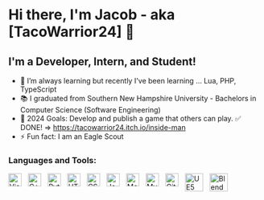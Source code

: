 # Hi there, I'm Jacob - aka [TacoWarrior24] 👋 

## I'm a Developer, Intern, and Student!

- 🌱 I’m always learning but recently I've been learning ... Lua, PHP, TypeScript
- 📚 I graduated from Southern New Hampshire University - Bachelors in Computer Science (Software Engineering)
- 🥅 2024 Goals: Develop and publish a game that others can play. ✅ DONE! => https://tacowarrior24.itch.io/inside-man
- ⚡ Fun fact: I am an Eagle Scout

### Languages and Tools:

<img align="left" alt="Visual Studio Code" width="26px" src="https://cdn.jsdelivr.net/gh/devicons/devicon/icons/vscode/vscode-original.svg" style="padding-right:10px;" />
<img align="left" alt="C++" width="26px" src="https://upload.wikimedia.org/wikipedia/commons/thumb/1/18/ISO_C%2B%2B_Logo.svg/1822px-ISO_C%2B%2B_Logo.svg.png" style="padding-right:10px;" />
<img align="left" alt="Python" width="26px" src="https://upload.wikimedia.org/wikipedia/commons/thumb/c/c3/Python-logo-notext.svg/121px-Python-logo-notext.svg.png" style="padding-right:10px;" />
<img align="left" alt="HTML5" width="26px" src="https://cdn.jsdelivr.net/gh/devicons/devicon/icons/html5/html5-original.svg" style="padding-right:10px;" />
<img align="left" alt="CSS" width="26px" src="https://upload.wikimedia.org/wikipedia/commons/6/62/CSS3_logo.svg" style="padding-right:10px;" />
<img align="left" alt="JavaScript" width="26px" src="https://cdn.jsdelivr.net/gh/devicons/devicon/icons/javascript/javascript-original.svg" style="padding-right:10px;" />
<img align="left" alt="MongoDB" width="26px" src="https://cdn.jsdelivr.net/gh/devicons/devicon/icons/mongodb/mongodb-original.svg" style="padding-right:10px;" />
<img align="left" alt="MySQL" width="26px" src="https://cdn.jsdelivr.net/gh/devicons/devicon/icons/mysql/mysql-original.svg" style="padding-right:10px;" />
<img align="left" alt="Git" width="26px" src="https://cdn.jsdelivr.net/gh/devicons/devicon/icons/git/git-original.svg" style="padding-right:10px;" />
<img align="left" alt="UE5" width="36px" src="https://upload.wikimedia.org/wikipedia/commons/thumb/d/da/Unreal_Engine_Logo.svg/1024px-Unreal_Engine_Logo.svg.png" style="padding-right:10px;" />
<img align="left" alt="Blender" width="36px" src="https://upload.wikimedia.org/wikipedia/commons/0/0c/Blender_logo_no_text.svg" style="padding-right:10px;" />

